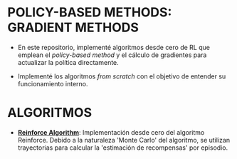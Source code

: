 # POLICY-BASED METHODS: GRADIENT METHODS
- En este repositorio, implementé algoritmos desde cero de RL que emplean el *policy-based method* y el cálculo de gradientes para actualizar la política directamente.

- Implementé los algoritmos *from scratch* con el objetivo de entender su funcionamiento interno.

# ALGORITMOS
- **[Reinforce Algorithm](./REINFORCE-ALGORITHM)**: Implementación desde cero del algoritmo Reinforce. Debido a la naturaleza 'Monte Carlo' del algoritmo, se utilizan trayectorias para calcular la 'estimación de recompensas' por episodio.  
